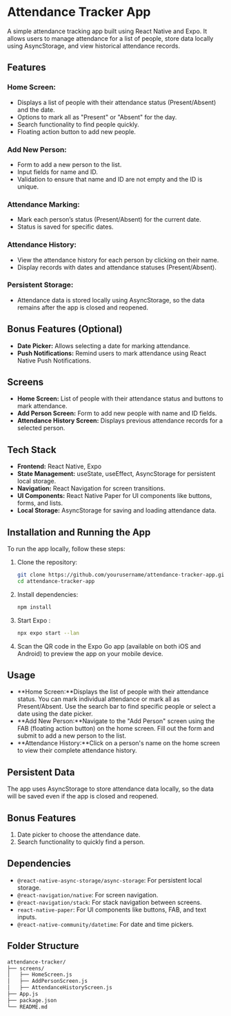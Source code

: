 # Attendance Tracker App

A simple attendance tracking app built using React Native and Expo. It allows users to manage attendance for a list of people, store data locally using AsyncStorage, and view historical attendance records.

## Features

### Home Screen:
- Displays a list of people with their attendance status (Present/Absent) and the date.
- Options to mark all as "Present" or "Absent" for the day.
- Search functionality to find people quickly.
- Floating action button to add new people.

### Add New Person:
- Form to add a new person to the list.
- Input fields for name and ID.
- Validation to ensure that name and ID are not empty and the ID is unique.

### Attendance Marking:
- Mark each person’s status (Present/Absent) for the current date.
- Status is saved for specific dates.

### Attendance History:
- View the attendance history for each person by clicking on their name.
- Display records with dates and attendance statuses (Present/Absent).

### Persistent Storage:
- Attendance data is stored locally using AsyncStorage, so the data remains after the app is closed and reopened.

## Bonus Features (Optional)
- **Date Picker:** Allows selecting a date for marking attendance.
- **Push Notifications:** Remind users to mark attendance using React Native Push Notifications.

## Screens
- **Home Screen:** List of people with their attendance status and buttons to mark attendance.
- **Add Person Screen:** Form to add new people with name and ID fields.
- **Attendance History Screen:** Displays previous attendance records for a selected person.

## Tech Stack
- **Frontend:** React Native, Expo
- **State Management:** useState, useEffect, AsyncStorage for persistent local storage.
- **Navigation:** React Navigation for screen transitions.
- **UI Components:** React Native Paper for UI components like buttons, forms, and lists.
- **Local Storage:** AsyncStorage for saving and loading attendance data.

## Installation and Running the App
To run the app locally, follow these steps:

1. Clone the repository:
   ```bash
   git clone https://github.com/yourusername/attendance-tracker-app.git
   cd attendance-tracker-app
2. Install dependencies:
    ```bash
   npm install
3. Start Expo :
    ```bash
   npx expo start --lan
4. Scan the QR code in the Expo Go app (available on both iOS and Android) to preview the app on your mobile device.

## Usage
- **Home Screen:**Displays the list of people with their attendance status. You can mark individual attendance or mark all as Present/Absent. Use the search bar to find specific people or select a date using the date picker.
- **Add New Person:**Navigate to the "Add Person" screen using the FAB (floating action button) on the home screen. Fill out the form and submit to add a new person to the list.
- **Attendance History:**Click on a person's name on the home screen to view their complete attendance history.

## Persistent Data
The app uses AsyncStorage to store attendance data locally, so the data will be saved even if the app is closed and reopened.

## Bonus Features
1. Date picker to choose the attendance date.
2. Search functionality to quickly find a person.

## Dependencies

- `@react-native-async-storage/async-storage`: For persistent local storage.
- `@react-navigation/native`: For screen navigation.
- `@react-navigation/stack`: For stack navigation between screens.
- `react-native-paper`: For UI components like buttons, FAB, and text inputs.
- `@react-native-community/datetime`: For date and time pickers.


## Folder Structure

```bash
attendance-tracker/
├── screens/
│   ├── HomeScreen.js
│   ├── AddPersonScreen.js
│   ├── AttendanceHistoryScreen.js
├── App.js
├── package.json
└── README.md





